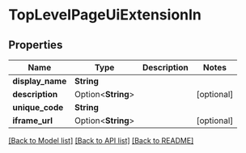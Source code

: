 # TopLevelPageUiExtensionIn

## Properties

Name | Type | Description | Notes
------------ | ------------- | ------------- | -------------
**display_name** | **String** |  | 
**description** | Option<**String**> |  | [optional]
**unique_code** | **String** |  | 
**iframe_url** | Option<**String**> |  | [optional]

[[Back to Model list]](../README.md#documentation-for-models) [[Back to API list]](../README.md#documentation-for-api-endpoints) [[Back to README]](../README.md)


